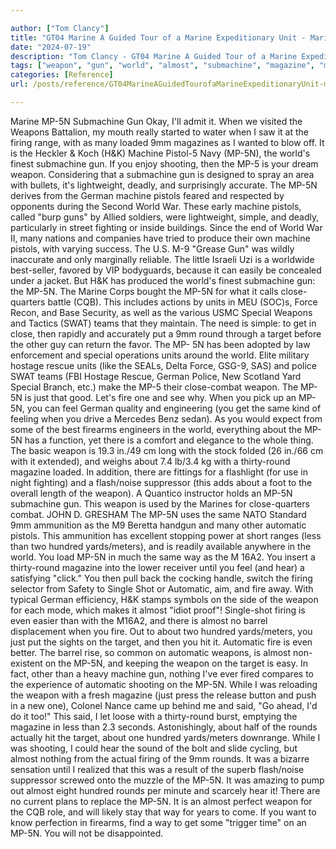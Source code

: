 ```yaml
---

author: ["Tom Clancy"]
title: "GT04 Marine A Guided Tour of a Marine Expeditionary Unit - Marine_split_037.html"
date: "2024-07-19"
description: "Tom Clancy - GT04 Marine A Guided Tour of a Marine Expeditionary Unit"
tags: ["weapon", "gun", "world", "almost", "submachine", "magazine", "machine", "automatic", "firing", "german", "pistol", "round", "target", "fire", "hundred", "marine", "many", "h", "k", "shooting", "unit", "special", "get", "one", "way"]
categories: [Reference]
url: /posts/reference/GT04MarineAGuidedTourofaMarineExpeditionaryUnit-marinesplit037html

---
```



Marine
MP-5N Submachine Gun
Okay, I'll admit it. When we visited the Weapons Battalion, my mouth really started to water when I saw it at the firing range, with as many loaded 9mm magazines as I wanted to blow off. It is the Heckler & Koch (H&K) Machine Pistol-5 Navy (MP-5N), the world's finest submachine gun. If you enjoy shooting, then the MP-5 is your dream weapon. Considering that a submachine gun is designed to spray an area with bullets, it's lightweight, deadly, and surprisingly accurate. The MP-5N derives from the German machine pistols feared and respected by opponents during the Second World War. These early machine pistols, called "burp guns" by Allied soldiers, were lightweight, simple, and deadly, particularly in street fighting or inside buildings. Since the end of World War II, many nations and companies have tried to produce their own machine pistols, with varying success. The U.S. M-9 "Grease Gun" was wildly inaccurate and only marginally reliable. The little Israeli Uzi is a worldwide best-seller, favored by VIP bodyguards, because it can easily be concealed under a jacket. But H&K has produced the world's finest submachine gun: the MP-5N.
The Marine Corps bought the MP-5N for what it calls close-quarters battle (CQB). This includes actions by units in MEU (SOC)s, Force Recon, and Base Security, as well as the various USMC Special Weapons and Tactics (SWAT) teams that they maintain. The need is simple: to get in close, then rapidly and accurately put a 9mm round through a target before the other guy can return the favor. The MP- 5N has been adopted by law enforcement and special operations units around the world. Elite military hostage rescue units (like the SEALs, Delta Force, GSG-9, SAS) and police SWAT teams (FBI Hostage Rescue, German Police, New Scotland Yard Special Branch, etc.) make the MP-5 their close-combat weapon. The MP-5N is just that good. Let's fire one and see why.
When you pick up an MP-5N, you can feel German quality and engineering (you get the same kind of feeling when you drive a Mercedes Benz sedan). As you would expect from some of the best firearms engineers in the world, everything about the MP-5N has a function, yet there is a comfort and elegance to the whole thing. The basic weapon is 19.3 in./49 cm long with the stock folded (26 in./66 cm with it extended), and weighs about 7.4 lb/3.4 kg with a thirty-round magazine loaded. In addition, there are fittings for a flashlight (for use in night fighting) and a flash/noise suppressor (this adds about a foot to the overall length of the weapon).
A Quantico instructor holds an MP-5N submachine gun. This weapon is used by the Marines for close-quarters combat.
JOHN D. GRESHAM
The MP-5N uses the same NATO Standard 9mm ammunition as the M9 Beretta handgun and many other automatic pistols. This ammunition has excellent stopping power at short ranges (less than two hundred yards/meters), and is readily available anywhere in the world. You load MP-5N in much the same way as the M 16A2. You insert a thirty-round magazine into the lower receiver until you feel (and hear) a satisfying "click." You then pull back the cocking handle, switch the firing selector from Safety to Single Shot or Automatic, aim, and fire away. With typical German efficiency, H&K stamps symbols on the side of the weapon for each mode, which makes it almost "idiot proof"!
Single-shot firing is even easier than with the M16A2, and there is almost no barrel displacement when you fire. Out to about two hundred yards/meters, you just put the sights on the target, and then you hit it. Automatic fire is even better. The barrel rise, so common on automatic weapons, is almost non-existent on the MP-5N, and keeping the weapon on the target is easy. In fact, other than a heavy machine gun, nothing I've ever fired compares to the experience of automatic shooting on the MP-5N. While I was reloading the weapon with a fresh magazine (just press the release button and push in a new one), Colonel Nance came up behind me and said, "Go ahead, I'd do it too!" This said, I let loose with a thirty-round burst, emptying the magazine in less than 2.3 seconds. Astonishingly, about half of the rounds actually hit the target, about one hundred yards/meters downrange. While I was shooting, I could hear the sound of the bolt and slide cycling, but almost nothing from the actual firing of the 9mm rounds. It was a bizarre sensation until I realized that this was a result of the superb flash/noise suppressor screwed onto the muzzle of the MP-5N. It was amazing to pump out almost eight hundred rounds per minute and scarcely hear it!
There are no current plans to replace the MP-5N. It is an almost perfect weapon for the CQB role, and will likely stay that way for years to come. If you want to know perfection in firearms, find a way to get some "trigger time" on an MP-5N. You will not be disappointed.
